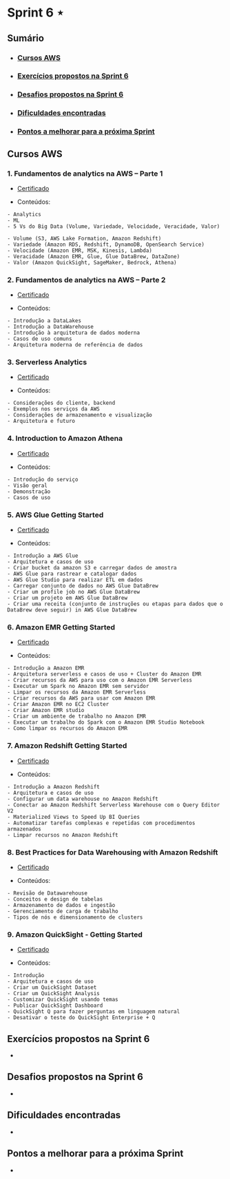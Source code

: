 # Sprint 6 ⋆
## Sumário
- ### [Cursos AWS](https://github.com/mayaramog/compassUOLmayara/blob/main/Sprint6/README.md#cursos-aws-1)
- ### [Exercícios propostos na Sprint 6](https://github.com/mayaramog/compassUOLmayara/blob/main/Sprint6/README.md#exerc%C3%ADcios-propostos-na-sprint-6-1)
- ### [Desafios propostos na Sprint 6](https://github.com/mayaramog/compassUOLmayara/blob/main/Sprint6/README.md#desafios-propostos-na-sprint-6-1)
- ### [Dificuldades encontradas](https://github.com/mayaramog/compassUOLmayara/blob/main/Sprint6/README.md#dificuldades-encontradas-1)
- ### [Pontos a melhorar para a próxima Sprint](https://github.com/mayaramog/compassUOLmayara/blob/main/Sprint6/README.md#pontos-a-melhorar-para-a-pr%C3%B3xima-sprint-1)

## Cursos AWS

### 1. Fundamentos de analytics na AWS – Parte 1
- [Certificado](/Sprint6/Certificados/AWSfundAnalytics1.pdf)

- Conteúdos:
```
- Analytics
- ML
- 5 Vs do Big Data (Volume, Variedade, Velocidade, Veracidade, Valor)

- Volume (S3, AWS Lake Formation, Amazon Redshift)
- Variedade (Amazon RDS, Redshift, DynamoDB, OpenSearch Service)
- Velocidade (Amazon EMR, MSK, Kinesis, Lambda)
- Veracidade (Amazon EMR, Glue, Glue DataBrew, DataZone)
- Valor (Amazon QuickSight, SageMaker, Bedrock, Athena)
```

### 2. Fundamentos de analytics na AWS – Parte 2
- [Certificado](/Sprint6/Certificados/AWSfundAnalytics2.pdf)

- Conteúdos:
```
- Introdução a DataLakes
- Introdução a DataWarehouse
- Introdução à arquitetura de dados moderna
- Casos de uso comuns
- Arquitetura moderna de referência de dados
```

### 3. Serverless Analytics

- [Certificado](/Sprint6/Certificados/ServerlessAnalytics.pdf)

- Conteúdos:
```
- Considerações do cliente, backend
- Exemplos nos serviços da AWS
- Considerações de armazenamento e visualização
- Arquitetura e futuro
```

### 4. Introduction to Amazon Athena

- [Certificado](/Sprint6/Certificados/IntroductionAmazonAthena.pdf)

- Conteúdos:
```
- Introdução do serviço
- Visão geral
- Demonstração
- Casos de uso
```

### 5. AWS Glue Getting Started

- [Certificado](/Sprint6/Certificados/AWSGlue.pdf)

- Conteúdos:
```
- Introdução a AWS Glue
- Arquitetura e casos de uso
- Criar bucket da amazon S3 e carregar dados de amostra
- AWS Glue para rastrear e catalogar dados
- AWS Glue Studio para realizar ETL em dados
- Carregar conjunto de dados no AWS Glue DataBrew
- Criar um profile job no AWS Glue DataBrew
- Criar um projeto em AWS Glue DataBrew
- Criar uma receita (conjunto de instruções ou etapas para dados que o DataBrew deve seguir) in AWS Glue DataBrew
```

### 6. Amazon EMR Getting Started

- [Certificado](/Sprint6/Certificados/AmazonEMR.pdf)

- Conteúdos:
```
- Introdução a Amazon EMR
- Arquitetura serverless e casos de uso + Cluster do Amazon EMR
- Criar recursos da AWS para uso com o Amazon EMR Serverless
- Executar um Spark no Amazon EMR sem servidor
- Limpar os recursos da Amazon EMR Serverless
- Criar recursos da AWS para usar com Amazon EMR
- Criar Amazon EMR no EC2 Cluster
- Criar Amazon EMR studio
- Criar um ambiente de trabalho no Amazon EMR
- Executar um trabalho do Spark com o Amazon EMR Studio Notebook
- Como limpar os recursos do Amazon EMR
```

### 7. Amazon Redshift Getting Started

- [Certificado](/Sprint6/Certificados/AmazonRedshift.pdf)

- Conteúdos:
```
- Introdução a Amazon Redshift
- Arquitetura e casos de uso
- Configurar um data warehouse no Amazon Redshift
- Conectar ao Amazon Redshift Serverless Warehouse com o Query Editor V2
- Materialized Views to Speed Up BI Queries
- Automatizar tarefas complexas e repetidas com procedimentos armazenados
- Limpar recursos no Amazon Redshift
```

### 8. Best Practices for Data Warehousing with Amazon Redshift

- [Certificado](/Sprint6/Certificados/BestPraticesDWAmazonRedshift.pdf)

- Conteúdos:
```
- Revisão de Datawarehouse
- Conceitos e design de tabelas
- Armazenamento de dados e ingestão
- Gerenciamento de carga de trabalho
- Tipos de nós e dimensionamento de clusters
```

### 9. Amazon QuickSight - Getting Started

- [Certificado](/Sprint6/Certificados/AmazonQuickSight.pdf)

- Conteúdos:
```
- Introdução
- Arquitetura e casos de uso
- Criar um QuickSight Dataset
- Criar um QuickSight Analysis
- Customizar QuickSight usando temas
- Publicar QuickSight Dashboard
- QuickSight Q para fazer perguntas em linguagem natural
- Desativar o teste do QuickSight Enterprise + Q
```

## Exercícios propostos na Sprint 6

-

## Desafios propostos na Sprint 6

-

## Dificuldades encontradas

-

## Pontos a melhorar para a próxima Sprint

-
